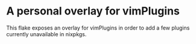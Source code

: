 # A personal overlay for vimPlugins

This flake exposes an overlay for vimPlugins in order to add a few plugins currently unavailable in nixpkgs.


